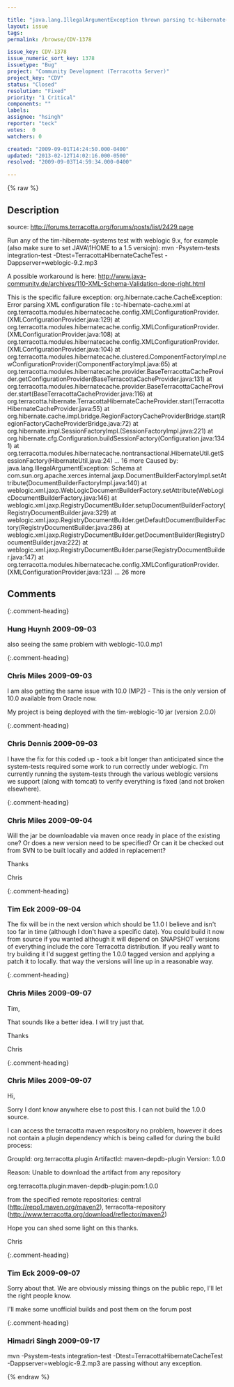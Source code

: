 ```yaml
---

title: "java.lang.IllegalArgumentException thrown parsing tc-hibernate-cache.xml under weblogic 9.x"
layout: issue
tags: 
permalink: /browse/CDV-1378

issue_key: CDV-1378
issue_numeric_sort_key: 1378
issuetype: "Bug"
project: "Community Development (Terracotta Server)"
project_key: "CDV"
status: "Closed"
resolution: "Fixed"
priority: "1 Critical"
components: ""
labels: 
assignee: "hsingh"
reporter: "teck"
votes:  0
watchers: 0

created: "2009-09-01T14:24:50.000-0400"
updated: "2013-02-12T14:02:16.000-0500"
resolved: "2009-09-03T14:59:34.000-0400"

---
```




{% raw %}



## Description

<div markdown="1" class="description">

source: http://forums.terracotta.org/forums/posts/list/2429.page

Run any of the tim-hibernate-systems test with weblogic 9.x, for example (also make sure to set JAVA\1HOME to a 1.5 versiojn):
mvn -Psystem-tests integration-test -Dtest=TerracottaHibernateCacheTest -Dappserver=weblogic-9.2.mp3

A possible workaround is here:
http://www.java-community.de/archives/110-XML-Schema-Validation-done-right.html

This is the specific failure exception:
org.hibernate.cache.CacheException: Error parsing XML configuration file : tc-hibernate-cache.xml
	at org.terracotta.modules.hibernatecache.config.XMLConfigurationProvider.<init>(XMLConfigurationProvider.java:129)
	at org.terracotta.modules.hibernatecache.config.XMLConfigurationProvider.<init>(XMLConfigurationProvider.java:108)
	at org.terracotta.modules.hibernatecache.config.XMLConfigurationProvider.<init>(XMLConfigurationProvider.java:104)
	at org.terracotta.modules.hibernatecache.clustered.ComponentFactoryImpl.newConfigurationProvider(ComponentFactoryImpl.java:65)
	at org.terracotta.modules.hibernatecache.provider.BaseTerracottaCacheProvider.getConfigurationProvider(BaseTerracottaCacheProvider.java:131)
	at org.terracotta.modules.hibernatecache.provider.BaseTerracottaCacheProvider.start(BaseTerracottaCacheProvider.java:116)
	at org.terracotta.hibernate.TerracottaHibernateCacheProvider.start(TerracottaHibernateCacheProvider.java:55)
	at org.hibernate.cache.impl.bridge.RegionFactoryCacheProviderBridge.start(RegionFactoryCacheProviderBridge.java:72)
	at org.hibernate.impl.SessionFactoryImpl.<init>(SessionFactoryImpl.java:221)
	at org.hibernate.cfg.Configuration.buildSessionFactory(Configuration.java:1341)
	at org.terracotta.modules.hibernatecache.nontransactional.HibernateUtil.getSessionFactory(HibernateUtil.java:24)
	... 16 more
Caused by: java.lang.IllegalArgumentException: Schema
	at com.sun.org.apache.xerces.internal.jaxp.DocumentBuilderFactoryImpl.setAttribute(DocumentBuilderFactoryImpl.java:140)
	at weblogic.xml.jaxp.WebLogicDocumentBuilderFactory.setAttribute(WebLogicDocumentBuilderFactory.java:146)
	at weblogic.xml.jaxp.RegistryDocumentBuilder.setupDocumentBuilderFactory(RegistryDocumentBuilder.java:329)
	at weblogic.xml.jaxp.RegistryDocumentBuilder.getDefaultDocumentBuilderFactory(RegistryDocumentBuilder.java:286)
	at weblogic.xml.jaxp.RegistryDocumentBuilder.getDocumentBuilder(RegistryDocumentBuilder.java:222)
	at weblogic.xml.jaxp.RegistryDocumentBuilder.parse(RegistryDocumentBuilder.java:147)
	at org.terracotta.modules.hibernatecache.config.XMLConfigurationProvider.<init>(XMLConfigurationProvider.java:123)
	... 26 more




</div>

## Comments


{:.comment-heading}
### **Hung Huynh** <span class="date">2009-09-03</span>

<div markdown="1" class="comment">

also seeing the same problem with weblogic-10.0.mp1

</div>


{:.comment-heading}
### **Chris Miles** <span class="date">2009-09-03</span>

<div markdown="1" class="comment">

I am also getting the same issue with 10.0 (MP2) - This is the only version of 10.0 available from Oracle now.

My project is being deployed with the tim-weblogic-10 jar (version 2.0.0)


</div>


{:.comment-heading}
### **Chris Dennis** <span class="date">2009-09-03</span>

<div markdown="1" class="comment">

I have the fix for this coded up - took a bit longer than anticipated since the system-tests required some work to run correctly under weblogic.  I'm currently running the system-tests through the various weblogic versions we support (along with tomcat) to verify everything is fixed (and not broken elsewhere).

</div>


{:.comment-heading}
### **Chris Miles** <span class="date">2009-09-04</span>

<div markdown="1" class="comment">

Will the jar be downloadable via maven once ready in place of the existing one? Or does a new version need to be specified? Or can it be checked out from SVN to be built locally and added in replacement?

Thanks

Chris

</div>


{:.comment-heading}
### **Tim Eck** <span class="date">2009-09-04</span>

<div markdown="1" class="comment">

The fix will be in the next version which should be 1.1.0 I believe and isn't too far in time (although I don't have a specific date). You could build it now from source if you wanted although it will depend on SNAPSHOT versions of everything include the core Terracotta distribution. If you really want to try building it I'd suggest getting the 1.0.0 tagged version and applying a patch it to locally. that way the versions will line up in a reasonable way.


</div>


{:.comment-heading}
### **Chris Miles** <span class="date">2009-09-07</span>

<div markdown="1" class="comment">

Tim,

That sounds like a better idea. I will try just that.

Thanks

Chris

</div>


{:.comment-heading}
### **Chris Miles** <span class="date">2009-09-07</span>

<div markdown="1" class="comment">

Hi,

Sorry I dont know anywhere else to post this. I can not build the 1.0.0 source.

I can access the terracotta maven respository no problem, however it does not contain a plugin dependency which is being called for during the build process:

GroupId: org.terracotta.plugin
ArtifactId: maven-depdb-plugin
Version: 1.0.0

Reason: Unable to download the artifact from any repository

  org.terracotta.plugin:maven-depdb-plugin:pom:1.0.0

from the specified remote repositories:
  central (http://repo1.maven.org/maven2),
  terracotta-repository (http://www.terracotta.org/download/reflector/maven2)

Hope you can shed some light on this thanks.

Chris

</div>


{:.comment-heading}
### **Tim Eck** <span class="date">2009-09-07</span>

<div markdown="1" class="comment">

Sorry about that. We are obviously missing things on the public repo, I'll let the right people know. 

I'll make some unofficial builds and post them on the forum post

</div>


{:.comment-heading}
### **Himadri Singh** <span class="date">2009-09-17</span>

<div markdown="1" class="comment">

mvn -Psystem-tests integration-test -Dtest=TerracottaHibernateCacheTest -Dappserver=weblogic-9.2.mp3  are passing without any exception.

</div>



{% endraw %}
